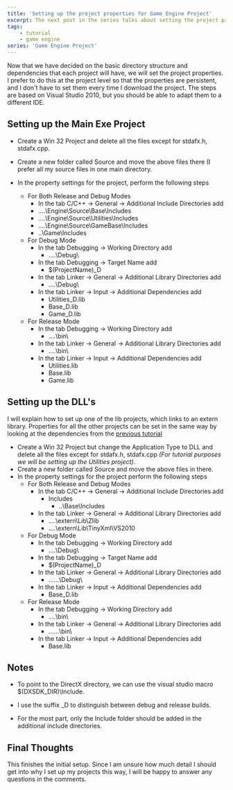 ```yaml
---
title: 'Setting up the project properties for Game Engine Project'
excerpt: The next post in the series talks about setting the project properties to be persistent.
tags:
    - tutorial
    - game engine
series: 'Game Engine Project'
---
```


Now that we have decided on the basic directory structure and dependencies that each project will have, we will set the project properties. I prefer to do this at the project level so that the properties are persistent, and I don't have to set them every time I download the project. The steps are based on Visual Studio 2010, but you should be able to adapt them to a different IDE.

## Setting up the Main Exe Project

-   Create a Win 32 Project and delete all the files except for stdafx.h, stdafx.cpp.
-   Create a new folder called Source and move the above files there (I prefer all my source files in one main directory.
-   In the property settings for the project, perform the following steps

    -   For Both Release and Debug Modes
        -   In the tab C/C++ -> General -> Additional Include Directories add
        -   ..\..\Engine\Source\Base\Includes
        -   ..\..\Engine\Source\Utilities\Includes
        -   ..\..\Engine\Source\GameBase\Includes
        -   ..\Game\Includes
    -   For Debug Mode
        -   In the tab Debugging -> Working Directory add
            -   ..\..\Debug\
        -   In the tab Debugging -> Target Name add
            -   \$(ProjectName)\_D
        -   In the tab Linker -> General -> Additional Library Directories add
            -   ..\..\Debug\
        -   In the tab Linker -> Input -> Additional Dependencies add
            -   Utilities_D.lib
            -   Base_D.lib
            -   Game_D.lib
    -   For Release Mode
        -   In the tab Debugging -> Working Directory add
            -   ..\..\bin\
        -   In the tab Linker -> General -> Additional Library Directories add
            -   ..\..\bin\
        -   In the tab Linker -> Input -> Additional Dependencies add
            -   Utilities.lib
            -   Base.lib
            -   Game.lib

## Setting up the DLL's

I will explain how to set up one of the lib projects, which links to an extern library. Properties for all the other projects can be set in the same way by looking at the dependencies from the [previous tutorial](./setting-project-directory-structure)

-   Create a Win 32 Project but change the Application Type to DLL and delete all the files except for stdafx.h, stdafx.cpp _(For tutorial purposes we will be setting up the Utilities project)._
-   Create a new folder called Source and move the above files in there.
-   In the property settings for the project perform the following steps
    -   For Both Release and Debug Modes
        -   In the tab C/C++ -> General -> Additional Include Directories add
            -   Includes
                -   ..\Base\Includes
        -   In the tab Linker -> General -> Additional Library Directories add
            -   ..\..\extern\Lib\Zlib
            -   ..\..\extern\Lib\TinyXml\VS2010
    -   For Debug Mode
        -   In the tab Debugging -> Working Directory add
            -   ..\..\Debug\
        -   In the tab Debugging -> Target Name add
            -   \$(ProjectName)\_D
        -   In the tab Linker -> General -> Additional Library Directories add
            -   ..\..\..\Debug\
        -   In the tab Linker -> Input -> Additional Dependencies add
            -   Base_D.lib
    -   For Release Mode
        -   In the tab Debugging -> Working Directory add
            -   ..\..\bin\
        -   In the tab Linker -> General -> Additional Library Directories add
            -   ..\..\..\bin\
        -   In the tab Linker -> Input -> Additional Dependencies add
            -   Base.lib

## Notes

-   To point to the DirectX directory, we can use the visual studio macro \$(DXSDK_DIR)\Include.

-   I use the suffix \_D to distinguish between debug and release builds.

-   For the most part, only the Include folder should be added in the additional include directories.

## Final Thoughts

This finishes the initial setup. Since I am unsure how much detail I should get into why I set up my projects this way, I will be happy to answer any questions in the comments.
